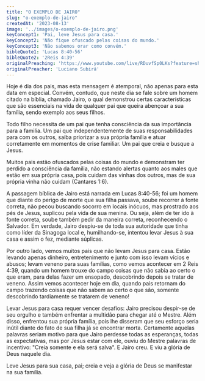 ```yaml
---
title: "O EXEMPLO DE JAIRO"
slug: "o-exemplo-de-jairo"
createdAt: '2023-08-13'
image: '../images/o-exemplo-de-jairo.png'
keyConcept1: 'Pai, leve Jesus para casa.'
keyConcept2: 'Não fique ofuscado pelas coisas do mundo.'
keyConcept3: 'Não sabemos orar como convém.'
bibleQuote1: 'Lucas 8:40-56'
bibleQuote2: '2Reis 4:39'
originalPreaching: 'https://www.youtube.com/live/RDuvfSp0LKs?feature=share'
originalPreacher: 'Luciano Subirá'
---
```


Hoje é dia dos pais, mas esta mensagem é atemporal, não apenas para esta data em especial. Convém, contudo, que neste dia se fale sobre um homem citado na bíblia, chamado Jairo, o qual demonstrou certas características que são essenciais na vida de qualquer pai que queira abençoar a sua família, sendo exemplo aos seus filhos.

Todo filho necessita de um pai que tenha consciência da sua importância para a familia. Um pai que independentemente de suas responsabilidades para com os outros, saiba priorizar a sua própria família e atuar corretamente em momentos de crise familiar. Um pai que creia e busque a Jesus.

Muitos pais estão ofuscados pelas coisas do mundo e demonstram ter perdido a consciência da família, não estando alertas quanto aos males que estão em sua própria casa, pois cuidam das vinhas dos outros, mas de sua própria vinha não cuidam (Cantares 1:6).

A passagem bíblica de Jairo está narrada em Lucas 8:40-56; foi um homem que diante do perigo de morte que sua filha passava, soube recorrer à fonte correta, não pecou buscando socorro em locais inócuos, mas prostrado aos pés de Jesus, suplicou pela vida de sua menina. Ou seja, além de ter ido à fonte correta, soube também pedir da maneira correta, reconhecendo o Salvador. Em verdade, Jairo despiu-se de toda sua autoridade que tinha como líder da Sinagoga local e, humilhando-se, intentou levar Jesus à sua casa e assim o fez, mediante súplicas.

Por outro lado, vemos muitos pais que não levam Jesus para casa. Estão levando apenas dinheiro, entretenimento e junto com isso levam vícios e abusos; levam veneno para suas famílias, como vemos acontecer em 2 Reis 4:39, quando um homem trouxe do campo coisas que não sabia ao certo o que eram, para delas fazer um ensopado, descobrindo depois se tratar de veneno. Assim vemos acontecer hoje em dia, quando pais retornam do campo trazendo coisas que não sabem ao certo o que são, somente descobrindo tardiamente se tratarem de veneno!

Levar Jesus para casa requer vencer desafios: Jairo precisou despir-se de seu orgulho e também enfrentar a multidão para chegar até o Mestre. Além disso, enfrentou sua própria família, pois lhe disseram que seu esforço seria inútil diante do fato de sua filha já se encontrar morta. Certamente aquelas palavras seriam motivo para que Jairo perdesse todas as esperanças, todas as expectativas, mas por Jesus estar com ele, ouviu do Mestre palavras de incentivo: "Creia somente e ela será salva". E Jairo creu. E viu a glória de Deus naquele dia.

Leve Jesus para sua casa, pai; creia e veja a glória de Deus se manifestar na sua família.
<!--stackedit_data:
eyJoaXN0b3J5IjpbMzQ5MTAyODU1XX0=
-->